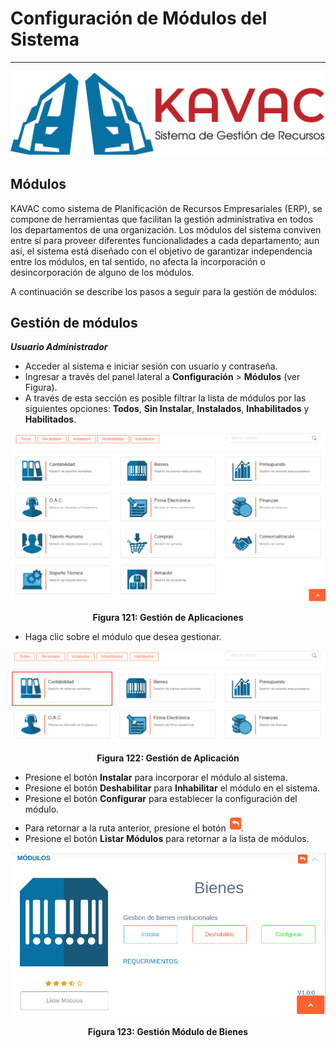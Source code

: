 # Configuración de Módulos del Sistema 
**************************************

![Screenshot](../img/logokavac.png#imagen)

## Módulos
 
KAVAC como sistema de Planificación de Recursos Empresariales (ERP), se compone de herramientas que facilitan la gestión administrativa en todos los departamentos de una organización.  Los módulos del sistema conviven entre sí para proveer diferentes funcionalidades a cada departamento; aun así, el sistema está diseñado con el objetivo de garantizar independencia entre los módulos, en tal sentido, no afecta la incorporación o desincorporación de alguno de los módulos.

A continuación se describe los pasos a seguir para la gestión de módulos:

## Gestión de módulos 

***Usuario Administrador***

-   Acceder al sistema e iniciar sesión con usuario y contraseña.
-   Ingresar a través del panel lateral a **Configuración** > **Módulos** (ver Figura).
-   A través de esta sección es posible filtrar la lista de módulos por las siguientes opciones: **Todos**, **Sin Instalar**, **Instalados**, **Inhabilitados** y **Habilitados**.   

![Screenshot](../img/figure_18.png)<div style="text-align: center;font-weight: bold">Figura 121: Gestión de Aplicaciones</div>

-   Haga clic sobre el módulo que desea gestionar.

![Screenshot](../img/figure_18_1.png)<div style="text-align: center;font-weight: bold">Figura 122: Gestión de Aplicación</div>


-   Presione el botón **Instalar** para incorporar el módulo al sistema. 
-   Presione el botón **Deshabilitar** para **Inhabilitar** el módulo en el sistema.
-   Presione el botón **Configurar** para establecer la configuración del módulo. 
-   Para retornar a la ruta anterior, presione el botón ![Screenshot](../img/back.png).
-   Presione el botón **Listar Módulos** para retornar a la lista de módulos. 

![Screenshot](../img/figure_19.png)<div style="text-align: center;font-weight: bold">Figura 123: Gestión Módulo de Bienes</div>
